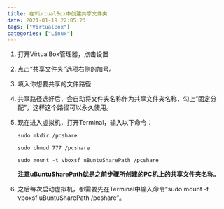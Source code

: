 ```yaml
---
title: 在VirtualBox中创建共享文件夹
date: 2021-01-19 22:05:23
tags: ["VirtualBox"]
categories: ["Linux"]
---
```


1. 打开VirtualBox管理器，点击设置

2. 点击“共享文件夹”选项右侧的加号。

3. 填入你想要共享的文件路径

4. 共享路径选好后，会自动将文件夹名称作为共享文件夹名称，勾上“固定分配”，这样这个路径可以永久使用。

5. 现在进入虚拟机，打开Terminal，输入以下命令：

   ```shell
   sudo mkdir /pcshare
   
   sudo chmod 777 /pcshare
   
   sudo mount -t vboxsf uBuntuSharePath /pcshare
   ```

   **注意uBuntuSharePath就是之前步骤所创建的PC机上的共享文件夹名称。**

6. 之后每次启动虚拟机，都需要先在Terminal中输入命令“sudo mount -t vboxsf uBuntuSharePath /pcshare”。
